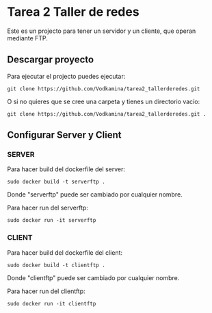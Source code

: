 # Tarea 2 Taller de redes

Este es un projecto para tener un servidor y un cliente, que operan mediante FTP.

## Descargar proyecto

Para ejecutar el projecto puedes ejecutar:

`git clone https://github.com/Vodkamina/tarea2_tallerderedes.git`

O si no quieres que se cree una carpeta y tienes un directorio vacío:

`git clone https://github.com/Vodkamina/tarea2_tallerderedes.git .`

## Configurar Server y Client

### SERVER

Para hacer build del dockerfile del server:

`sudo docker build -t serverftp .`

Donde "serverftp" puede ser cambiado por cualquier nombre.

Para hacer run del serverftp:

`sudo docker run -it serverftp`

### CLIENT

Para hacer build del dockerfile del client:

`sudo docker build -t clientftp .`

Donde "clientftp" puede ser cambiado por cualquier nombre.

Para hacer run del clientftp:

`sudo docker run -it clientftp`

